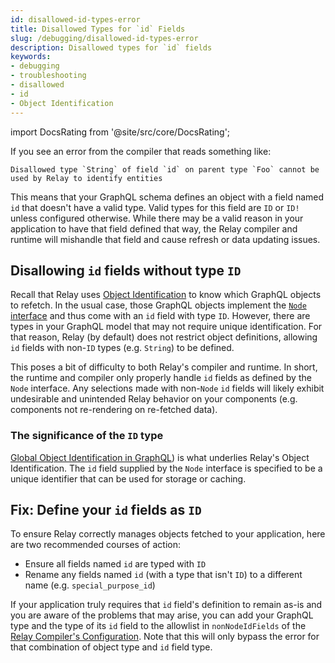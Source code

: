 ```yaml
---
id: disallowed-id-types-error
title: Disallowed Types for `id` Fields
slug: /debugging/disallowed-id-types-error
description: Disallowed types for `id` fields
keywords:
- debugging
- troubleshooting
- disallowed
- id
- Object Identification
---
```


import DocsRating from '@site/src/core/DocsRating';

If you see an error from the compiler that reads something like:

```
Disallowed type `String` of field `id` on parent type `Foo` cannot be used by Relay to identify entities
```

This means that your GraphQL schema defines an object with a field named `id` that doesn't have a valid type. Valid types for this field are `ID` or `ID!` unless configured otherwise. While there may be a valid reason in your application to have that field defined that way, the Relay compiler and runtime will mishandle that field and cause refresh or data updating issues.

## Disallowing `id` fields without type `ID`

Recall that Relay uses [Object Identification](../../guides/graphql-server-specification/#object-identification) to know which GraphQL objects to refetch. In the usual case, those GraphQL objects implement the [`Node` interface](https://graphql.org/learn/global-object-identification/#node-interface) and thus come with an `id` field with type `ID`. However, there are types in your GraphQL model that may not require unique identification. For that reason, Relay (by default) does not restrict object definitions, allowing `id` fields with non-`ID` types (e.g. `String`) to be defined.

This poses a bit of difficulty to both Relay's compiler and runtime. In short, the runtime and compiler only properly handle `id` fields as defined by the `Node` interface. Any selections made with non-`Node` `id` fields will likely exhibit undesirable and unintended Relay behavior on your components (e.g. components not re-rendering on re-fetched data).

### The significance of the `ID` type

[Global Object Identification in GraphQL](https://graphql.org/learn/global-object-identification/)) is what underlies Relay's Object Identification. The `id` field supplied by the `Node` interface is specified to be a unique identifier that can be used for storage or caching.

## Fix: Define your `id` fields as `ID`

To ensure Relay correctly manages objects fetched to your application, here are two recommended courses of action:

* Ensure all fields named `id` are typed with `ID`
* Rename any fields named `id` (with a type that isn't `ID`) to a different name (e.g. `special_purpose_id`)

If your application truly requires that `id` field's definition to remain as-is and you are aware of the problems that may arise, you can add your GraphQL type and the type of its `id` field to the allowlist in `nonNodeIdFields` of the [Relay Compiler's Configuration](https://github.com/facebook/relay/tree/main/packages/relay-compiler). Note that this will only bypass the error for that combination of object type and `id` field type.

<DocsRating />
